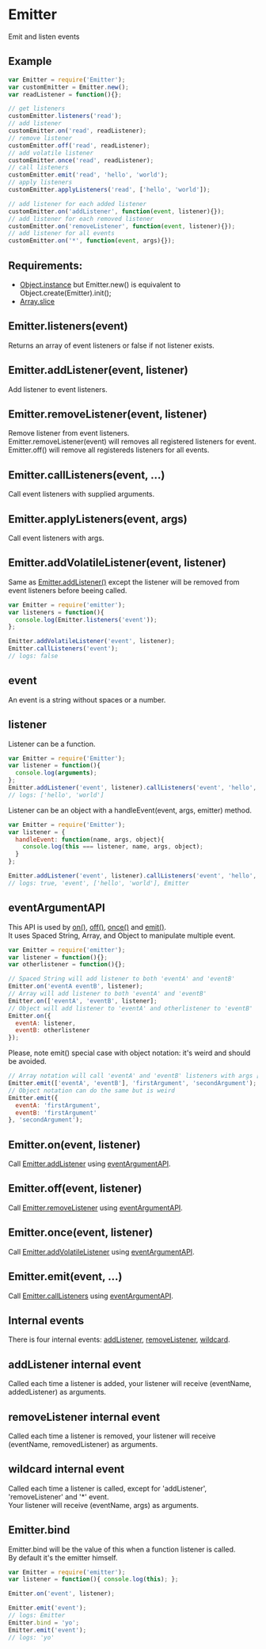 Emitter
=============

Emit and listen events

## Example

```javascript
var Emitter = require('Emitter');
var customEmitter = Emitter.new();
var readListener = function(){};

// get listeners
customEmitter.listeners('read');
// add listener
customEmitter.on('read', readListener);
// remove listener
customEmitter.off('read', readListener);
// add volatile listener
customEmitter.once('read', readListener);
// call listeners
customEmitter.emit('read', 'hello', 'world');
// apply listeners
customEmitter.applyListeners('read', ['hello', 'world']);

// add listener for each added listener
customEmitter.on('addListener', function(event, listener){});
// add listener for each removed listener
customEmitter.on('removeListener', function(event, listener){});
// add listener for all events
customEmitter.on('*', function(event, args){});
```

## Requirements:

- [Object.instance](../Object.instance) but Emitter.new() is equivalent to Object.create(Emitter).init();
- [Array.slice](../core/array.js#L5)

## Emitter.listeners(event)

Returns an array of event listeners or false if not listener exists.

## Emitter.addListener(event, listener)

Add listener to event listeners.

## Emitter.removeListener(event, listener)

Remove listener from event listeners.  
Emitter.removeListener(event) will removes all registered listeners for event.  
Emitter.off() will remove all registereds listeners for all events.

## Emitter.callListeners(event, ...)

Call event listeners with supplied arguments.

## Emitter.applyListeners(event, args)

Call event listeners with args.

## Emitter.addVolatileListener(event, listener)

Same as [Emitter.addListener()](emitteraddlistenerevent-listener) except the listener will be removed from event listeners before beeing called.  

```javascript
var Emitter = require('emitter');
var listeners = function(){
  console.log(Emitter.listeners('event'));
};

Emitter.addVolatileListener('event', listener);
Emitter.callListeners('event');
// logs: false
```

## event

An event is a string without spaces or a number.

## listener

Listener can be a function.

```javascript
var Emitter = require('Emitter');
var listener = function(){
  console.log(arguments);
};
Emitter.addListener('event', listener).callListeners('event', 'hello', 'world');
// logs: ['hello', 'world']
```

Listener can be an object with a handleEvent(event, args, emitter) method.  

```javascript
var Emitter = require('Emitter');
var listener = {
  handleEvent: function(name, args, object){
    console.log(this === listener, name, args, object);
  }
};

Emitter.addListener('event', listener).callListeners('event', 'hello', 'world');
// logs: true, 'event', ['hello', 'world'], Emitter
```

## eventArgumentAPI

This API is used by [on()](#emitteronevent-listener), [off()](#emitteroffevent-listener), [once()](#emitteronceevent-listener) and [emit()](#emitteremitevent-).   
It uses Spaced String, Array, and Object to manipulate multiple event.  

```javascript
var Emitter = require('emitter');
var listener = function(){};
var otherlistener = function(){};

// Spaced String will add listener to both 'eventA' and 'eventB'
Emitter.on('eventA eventB', listener);
// Array will add listener to both 'eventA' and 'eventB'
Emitter.on(['eventA', 'eventB', listener];
// Object will add listener to 'eventA' and otherlistener to 'eventB'
Emitter.on({
  eventA: listener,
  eventB: otherlistener
});
```

Please, note emit() special case with object notation: it's weird and should be avoided.

```javascript
// Array notation will call 'eventA' and 'eventB' listeners with args ['firstArgument', 'secondArgument']
Emitter.emit(['eventA', 'eventB'], 'firstArgument', 'secondArgument');
// Object notation can do the same but is weird
Emitter.emit({
  eventA: 'firstArgument',
  eventB: 'firstArgument'
}, 'secondArgument');
```

## Emitter.on(event, listener)

Call [Emitter.addListener](#emitteraddlistenerevent-listener) using [eventArgumentAPI](#eventArgumentAPI).

## Emitter.off(event, listener)

Call [Emitter.removeListener](#emitterremovelistenerevent-listener) using [eventArgumentAPI](#eventArgumentAPI).

## Emitter.once(event, listener)

Call [Emitter.addVolatileListener](#emitteraddvolatilelistenerevent-listener) using [eventArgumentAPI](#eventArgumentAPI).  

## Emitter.emit(event, ...)

Call [Emitter.callListeners](#emittercalllistenersevent-) using [eventArgumentAPI](#eventArgumentAPI).  

## Internal events

There is four internal events: [addListener](#addlistener-internal-event), [removeListener](#removelistener-internal-event), [wildcard](#wildcard-internal-event).

## addListener internal event

Called each time a listener is added, your listener will receive (eventName, addedListener) as arguments.

## removeListener internal event

Called each time a listener is removed, your listener will receive (eventName, removedListener) as arguments.

## wildcard internal event

Called each time a listener is called, except for 'addListener', 'removeListener' and '*' event.  
Your listener will receive (eventName, args) as arguments.

## Emitter.bind

Emitter.bind will be the value of this when a function listener is called.  
By default it's the emitter himself.

```javascript
var Emitter = require('emitter');
var listener = function(){ console.log(this); };

Emitter.on('event', listener);

Emitter.emit('event');
// logs: Emitter
Emitter.bind = 'yo';
Emitter.emit('event');
// logs: 'yo'
```
